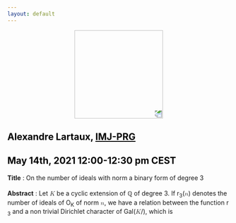 ```yaml
---
layout: default
---
```


<p align="center">
  <img width="200" height="200" style="transform: rotate(0.5turn);" src="https://upload.wikimedia.org/wikipedia/commons/1/18/Rational_points_of_bounded_height_outside_the_27_lines_on_Clebsch%27s_diagonal_cubic_surface.png">
</p>

## <a style="color:black">Alexandre Lartaux,</a> <a href="https://www.google.com/search?client=firefox-b-d&q=imj-prg" style="color:black">IMJ-PRG</a>
## <c style="color:black">May 14th, 2021  12:00-12:30 pm CEST</c>

<b>Title</b> : On the number of ideals with norm a binary form of degree 3
<br>
<br>
<b>Abstract</b> : Let <math><mi>K</mi></math> be a cyclic extension of $\mathbb Q$ of degree 3. If r<math><sub><mi>3</mi></sub></math>(<math><mi>n</mi></math>) denotes the number of ideals of O<math><sub><mi>K</mi></sub></math> of norm <math><mi>n</mi></math>, we have a relation between the function r<math><sub><mi>3</mi></sub></math> and a non trivial Dirichlet character of Gal(<math><mi>K</mi></math>/), which is
